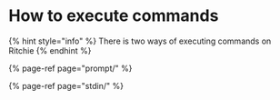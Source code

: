 # How to execute commands

{% hint style="info" %}
There is two ways of executing commands on Ritchie
{% endhint %}

{% page-ref page="prompt/" %}

{% page-ref page="stdin/" %}



